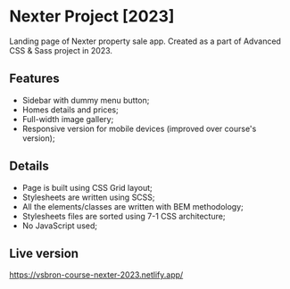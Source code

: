 # Nexter Project [2023]

Landing page of Nexter property sale app. Created as a part of Advanced CSS & Sass project in 2023.

## Features
 - Sidebar with dummy menu button;
 - Homes details and prices;
 - Full-width image gallery;
 - Responsive version for mobile devices (improved over course's version);

## Details
 - Page is built using CSS Grid layout;
 - Stylesheets are written using SCSS;
 - All the elements/classes are written with BEM methodology;
 - Stylesheets files are sorted using 7-1 CSS architecture;
 - No JavaScript used;

## Live version

https://vsbron-course-nexter-2023.netlify.app/
